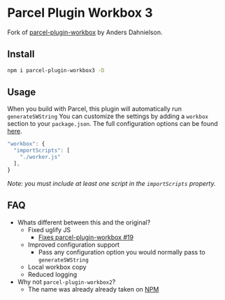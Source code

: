 # Parcel Plugin Workbox 3

Fork of [parcel-plugin-workbox](https://github.com/dahnielson/parcel-plugin-workbox) by Anders Dahnielson.

## Install
```bash
npm i parcel-plugin-workbox3 -D
```

## Usage
When you build with Parcel, this plugin will automatically run `generateSWString`
You can customize the settings by adding a `workbox` section to your `package.json`.
The full configuration options can be found [here](https://developers.google.com/web/tools/workbox/modules/workbox-build#generateswstring_mode).
```JavaScript
"workbox": {
  "importScripts": [
    "./worker.js"
  ],
}
```
*Note: you must include at least one script in the `importScripts` property.*

## FAQ
* Whats different between this and the original?
  * Fixed uglify JS
    * [Fixes parcel-plugin-workbox #19](https://github.com/dahnielson/parcel-plugin-workbox/issues/19)
  * Improved configuration support
    * Pass any configuration option you would normally pass to `generateSWString`
  * Local workbox copy
  * Reduced logging
* Why not `parcel-plugin-workbox2`?
  * The name was already already taken on [NPM](https://npmjs.com/package/parcel-plugin-workbox2)
